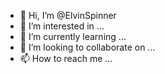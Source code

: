 - 👋 Hi, I’m @ElvinSpinner
- 👀 I’m interested in ...
- 🌱 I’m currently learning ...
- 💞️ I’m looking to collaborate on ...
- 📫 How to reach me ...

<!---
ElvinSpinner/ElvinSpinner is a ✨ special ✨ repository because its `README.md` (this file) appears on your GitHub profile.
You can click the Preview link to take a look at your changes.
--->
